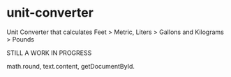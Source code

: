 # unit-converter
Unit Converter that calculates Feet > Metric, Liters > Gallons and Kilograms > Pounds

STILL A WORK IN PROGRESS

math.round, text.content, getDocumentById.
